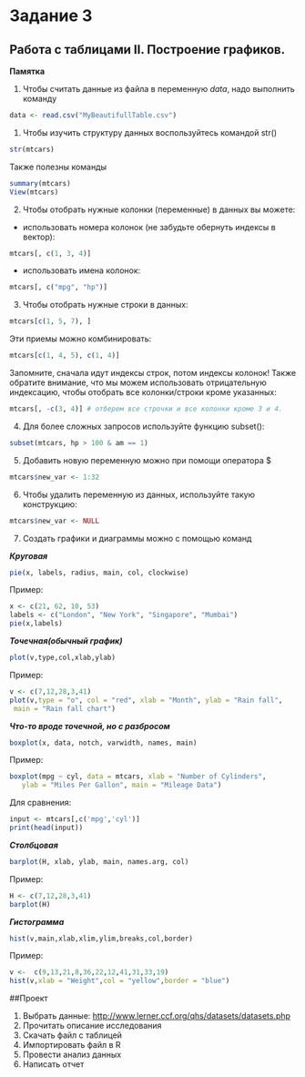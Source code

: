 # Задание 3
## Работа с таблицами II. Построение графиков.
**Памятка**

1. Чтобы считать данные из файла в переменную *data*, надо выполнить команду

```R
data <- read.csv("MyBeautifullTable.csv")
```

1. Чтобы изучить структуру данных воспользуйтесь командой str()
```R
str(mtcars)
```
Также полезны команды
```R
summary(mtcars)
View(mtcars)
```


2. Чтобы отобрать нужные колонки (переменные) в данных вы можете:
 - использовать номера колонок (не забудьте обернуть индексы в вектор):

```R
mtcars[, c(1, 3, 4)] 
```

- использовать имена колонок:
```R
mtcars[, c("mpg", "hp")]
```

3. Чтобы отобрать нужные строки в данных:
```R
mtcars[c(1, 5, 7), ]
```

Эти приемы можно комбинировать:
```R
mtcars[c(1, 4, 5), c(1, 4)] 
```

Запомните, сначала идут индексы строк, потом индексы колонок! Также обратите внимание, что мы можем использовать отрицательную индексацию, чтобы отобрать все колонки/строки кроме указанных:
```R
mtcars[, -c(3, 4)] # отберем все строчки и все колонки кроме 3 и 4. 
```

4. Для более сложных запросов используйте функцию subset():
```R
subset(mtcars, hp > 100 & am == 1)
```

5. Добавить новую переменную можно при помощи оператора $
```R
mtcars$new_var <- 1:32
```

6. Чтобы удалить переменную из данных, используйте такую конструкцию:
```R
mtcars$new_var <- NULL
```

7. Создать графики и диаграммы можно с помощью команд

***Круговая***
```R
pie(x, labels, radius, main, col, clockwise)

```
Пример:
```R
x <- c(21, 62, 10, 53)
labels <- c("London", "New York", "Singapore", "Mumbai")
pie(x,labels)
```

***Точечная(обычный график)***

```R
plot(v,type,col,xlab,ylab)
```
Пример:
```R
v <- c(7,12,28,3,41)
plot(v,type = "o", col = "red", xlab = "Month", ylab = "Rain fall",
 main = "Rain fall chart")
```

***Что-то вроде точечной, но с разбросом***
```R
boxplot(x, data, notch, varwidth, names, main)
```
Пример:
```R
boxplot(mpg ~ cyl, data = mtcars, xlab = "Number of Cylinders",
   ylab = "Miles Per Gallon", main = "Mileage Data")
```
Для сравнения:
```R
input <- mtcars[,c('mpg','cyl')]
print(head(input))
```


***Столбцовая***
```R
barplot(H, xlab, ylab, main, names.arg, col)
```
Пример:
```R
H <- c(7,12,28,3,41)
barplot(H)
```

***Гистограмма***

```R
hist(v,main,xlab,xlim,ylim,breaks,col,border)
```
Пример:
```R
v <-  c(9,13,21,8,36,22,12,41,31,33,19)
hist(v,xlab = "Weight",col = "yellow",border = "blue")
```

##Проект

1. Выбрать данные:
http://www.lerner.ccf.org/qhs/datasets/datasets.php
2. Прочитать описание исследования
3. Скачать файл с таблицей
4. Импортировать файл в R 
5. Провести анализ данных
6. Написать отчет

